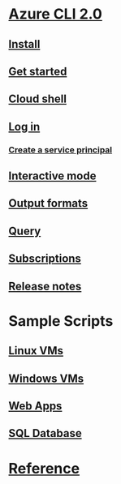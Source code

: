 # [Azure CLI 2.0](overview.md)
## [Install](install-azure-cli.md)
## [Get started](get-started-with-azure-cli.md)
## [Cloud shell](/azure/cloud-shell/overview)
## [Log in](authenticate-azure-cli.md)
### [Create a service principal](create-an-azure-service-principal-azure-cli.md)
## [Interactive mode](interactive-azure-cli.md)
## [Output formats](format-output-azure-cli.md)
## [Query](query-azure-cli.md)
## [Subscriptions](manage-azure-subscriptions-azure-cli.md)
## [Release notes](release-notes-azure-cli.md)
# Sample Scripts
## [Linux VMs](/azure/virtual-machines/linux/cli-samples?toc=%2fcli%2fazure%2ftoc.json&bc=%2fcli%2fazure%2fbreadcrumb%2ftoc.json)
## [Windows VMs](/azure/virtual-machines/windows/cli-samples?toc=%2fcli%2fazure%2ftoc.json&bc=%2fcli%2fazure%2fbreadcrumb%2ftoc.json)
## [Web Apps](/azure/app-service-web/app-service-cli-samples?toc=%2fcli%2fazure%2ftoc.json&bc=%2fcli%2fazure%2fbreadcrumb%2ftoc.json)
## [SQL Database](/azure/sql-database/sql-database-cli-samples?toc=%2fcli%2fazure%2ftoc.json&bc=%2fcli%2fazure%2fbreadcrumb%2ftoc.json)
# [Reference](../docs-ref-autogen/refTOC.md)
